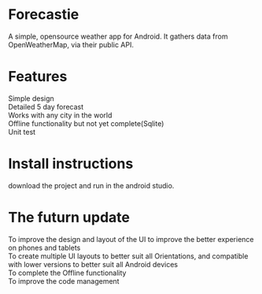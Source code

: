 # Forecastie
A simple, opensource weather app for Android. It gathers data from OpenWeatherMap, via their public API.

# Features
Simple design  
Detailed 5 day forecast  
Works with any city in the world  
Offline functionality but not yet complete(Sqlite)  
Unit test

# Install instructions
download the project and run in the android studio.

# The futurn update
To improve the design and layout of the UI to improve the better experience on phones and tablets  
To create multiple UI layouts to better suit all Orientations, and compatible with lower versions to better suit all Android devices  
To complete the Offline functionality  
To improve the code management  




